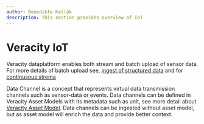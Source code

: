 ```yaml
---
author: Benedikte Kallåk
description: This section provides overview of IoT
---
```


# Veracity IoT

Veracity dataplatform enables both stream and batch upload of sensor data. For more details of batch upload see, [ingest of structured data](https://developer.veracity.com/docs/section/dataplatform/storage/datasets) and for [continusous strema](https://developer.veracity.com/docs/section/dataplatform/storage/streaming)

Data Channel is a concept that represents virtual data transmission channels such as sensor-data or events. Data channels can be defined in Veracity Asset Models with its metadata such as unit, see more detail about [Veracity Asset Model](https://developer.veracity.com/docs/section/dataplatform/mms/mmsintroduction). Data channels can be ingested without asset model, but as asset model will enrich the data and provide better context.

